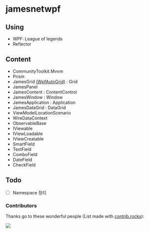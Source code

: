 # jamesnetwpf

## Using
- WPF: League of legends
- Reflector

## Content
- CommunityToolkit.Mvvm
- Prism
- JamesGrid [(WpfAutoGrid)](https://github.com/carbonrobot/wpf-autogrid) : Grid
- JamesPanel
- JamesContent : ContentControl
- JamesWindow : Window
- JamesApplication : Application
- JamesDataGrid : DataGrid
- ViewModelLocationScenario
- WireDataContext
- ObservableBase
- IViewable
- IViewLoadable
- IViewCreatable
- SmartField
- TextField
- ComboField
- DateField
- CheckField

## Todo
- [ ] Namespace 정리

### Contributors
Thanks go to these wonderful people (List made with [contrib.rocks](https://contrib.rocks)):

<a href="https://github.com/jamesnet214/jamesnetwpf/graphs/contributors">
  <img src="https://contrib.rocks/image?repo=jamesnet214/jamesnetwpf" />
</a>


